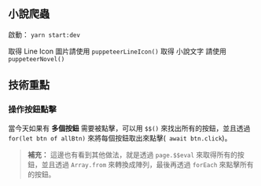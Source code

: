 ## 小說爬蟲

啟動： `yarn start:dev`

取得 Line Icon 圖片請使用 `puppeteerLineIcon()`
取得 小說文字 請使用 `puppeteerNovel()`

## 技術重點

### 操作按鈕點擊

當今天如果有 **多個按鈕** 需要被點擊，可以用 `$$()` 來找出所有的按鈕，並且透過 `for(let btn of allBtn)` 來將每個按鈕取出來點擊(` await btn.click`)。

> **補充：**
> 這邊也有看到其他做法，就是透過 `page.$$eval` 來取得所有的按鈕，並且透過 `Array.from` 來轉換成陣列，最後再透過 `forEach` 來點擊所有的按鈕。
